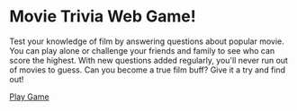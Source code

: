 # Movie Trivia Web Game! 

Test your knowledge of film by answering questions about popular 
movie. You can play alone or challenge your friends and family to see who can score the highest. With new questions added regularly, you'll never run out 
of movies to guess. Can you become a true film buff? Give it a try and find out!

[Play Game](https://marbakerswe.github.io/Movie-Trivia-Game/)

